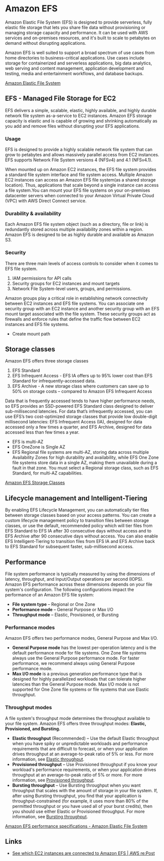 # Amazon EFS

Amazon Elastic File System (EFS) is designed to provide serverless, fully elastic file storage that lets you share file data without provisioning or managing storage capacity and performance. It can be used with AWS services and on-premises resources, and it's built to scale to petabytes on demand without disrupting applications.

Amazon EFS is well suited to support a broad spectrum of use cases from home directories to business-critical applications. Use cases include storage for containerized and serverless applications, big data analytics, web serving and content management, application development and testing, media and entertainment workflows, and database backups.

[Amazon Elastic File System](https://aws.amazon.com/efs/)

## EFS - Managed File Storage for EC2

EFS delivers a simple, scalable, elastic, highly available, and highly durable network file system as-a-service to EC2 instances. Amazon EFS storage capacity is elastic and is capable of growing and shrinking automatically as you add and remove files without disrupting your EFS applications.

### Usage

EFS is designed to provide a highly scalable network file system that can grow to petabytes and allows massively parallel access from EC2 instances. EFS supports Network File System versions 4 (NFSv4) and 4.1 (NFSv4.1).

When mounted up on Amazon EC2 instances, the EFS file system provides a standard file system interface and file system access. Multiple Amazon EC2 instances can access an Amazon EFS file system(as a shared storage location). Thus, applications that scale beyond a single instance can access a file system.You can mount your EFS file systems on your on-premises datacenter servers when connected to your Amazon Virtual Private Cloud (VPC) with AWS Direct Connect service.

### Durability & availability

Each Amazon EFS file system object (such as a directory, file or link) is redundantly stored across multiple availability zones within a region. Amazon EFS is designed to be as highly durable and available as Amazon S3.

### Security

There are three main levels of access controls to consider when it comes to EFS file system.

1. IAM permissions for API calls
2. Security groups for EC2 instances and mount targets
3. Network File System-level users, groups, and permissions.

Amazon groups play a critical role in establishing network connectivity between EC2 instances and EFS file systems. You can associate one security group with an EC2 instance and another security group with an EFS mount target associated with the file system. These security groups act as firewalls and enforce rules that define the traffic flow between EC2 instances and EFS file systems.

- Create mount path

## Storage classes

Amazon EFS offers three storage classes

1. EFS Standard
2. EFS Infrequent Access - EFS IA offers up to 95% lower cost than EFS Standard for infrequently-accessed data.
3. EFS Archive - A new storage class where customers can save up to 50% on storage costs – compared to Amazon EFS Infrequent Access

Data that is frequently accessed tends to have higher performance needs, so EFS provides an SSD-powered EFS Standard class designed to deliver sub-millisecond latencies. For data that’s infrequently accessed, you can use EFS’s two cost-optimized storage classes that provide low double-digit millisecond latencies: EFS Infrequent Access (IA), designed for data accessed only a few times a quarter, and EFS Archive, designed for data accessed less than few times a year.

- EFS is multi-AZ
- EFS OneZone is Single AZ
- EFS Regional file systems are multi-AZ, storing data across multiple Availability Zones for high durability and availability, while EFS One Zone file systems store data in a single AZ, making them unavailable during a fault in that zone. You must select a Regional storage class, such as EFS Standard, for multi-AZ capabilities.

[Amazon EFS Storage Classes](https://aws.amazon.com/efs/storage-classes/)

## Lifecycle management and Intelligent-Tiering

By enabling EFS Lifecycle Management, you can automatically tier files between storage classes based on your access patterns. You can create a custom lifecycle management policy to transition files between storage classes, or use the default, recommended policy which will tier files from EFS Standard to EFS IA after 30 consecutive days without access and to EFS Archive after 90 consecutive days without access. You can also enable EFS Intelligent-Tiering to transition files from EFS IA and EFS Archive back to EFS Standard for subsequent faster, sub-millisecond access.

## Performance

File system performance is typically measured by using the dimensions of latency, throughput, and Input/Output operations per second (IOPS). Amazon EFS performance across these dimensions depends on your file system's configuration. The following configurations impact the performance of an Amazon EFS file system:

- **File system type** – Regional or One Zone
- **Performance mode** – General Purpose or Max I/O
- **Throughput mode** – Elastic, Provisioned, or Bursting

### Performance modes

Amazon EFS offers two performance modes, General Purpose and Max I/O.

- **General Purpose mode** has the lowest per-operation latency and is the default performance mode for file systems. One Zone file systems always use the General Purpose performance mode. For faster performance, we recommend always using General Purpose performance mode.
- **Max I/O mode** is a previous generation performance type that is designed for highly parallelized workloads that can tolerate higher latencies than the General Purpose mode. Max I/O mode is not supported for One Zone file systems or file systems that use Elastic throughput.

### Throughput modes

A file system's throughput mode determines the throughput available to your file system. Amazon EFS offers three throughput modes: **Elastic, Provisioned, and Bursting.**

- **Elastic throughput** (Recommended) – Use the default Elastic throughput when you have spiky or unpredictable workloads and performance requirements that are difficult to forecast, or when your application drives throughput at an average-to-peak ratio of 5% or less. For more information, see [Elastic throughput](https://docs.aws.amazon.com/efs/latest/ug/performance.html#elastic).
- **Provisioned throughput** – Use Provisioned throughput if you know your workload's performance requirements, or when your application drives throughput at an average-to-peak ratio of 5% or more. For more information, see [Provisioned throughput](https://docs.aws.amazon.com/efs/latest/ug/performance.html#provisioned-throughput).
- **Bursting throughput** – Use Bursting throughput when you want throughput that scales with the amount of storage in your file system. If, after using Bursting throughput, you find that your application is throughput-constrained (for example, it uses more than 80% of the permitted throughput or you have used all of your burst credits), then you should use either Elastic or Provisioned throughput. For more information, see [Bursting throughput](https://docs.aws.amazon.com/efs/latest/ug/performance.html#bursting).

[Amazon EFS performance specifications - Amazon Elastic File System](https://docs.aws.amazon.com/efs/latest/ug/performance.html)

## Links

- [See which EC2 instances are connected to Amazon EFS | AWS re:Post](https://repost.aws/knowledge-center/list-instances-connected-to-efs)
